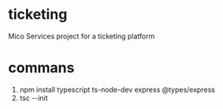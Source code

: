 # ticketing
Mico Services project for a ticketing platform

# commans
1. npm install typescript ts-node-dev express @types/express
2. tsc --init  <!-- to generate config files  for this to work install typescript in global  npm install -g typescript-->